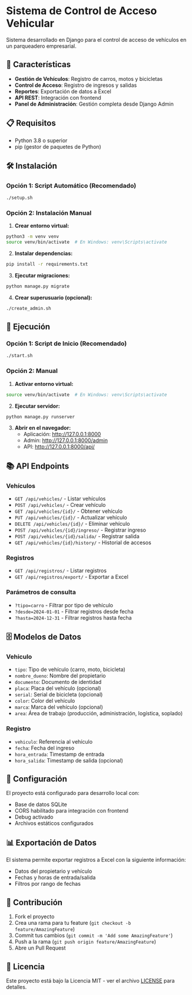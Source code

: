 # Sistema de Control de Acceso Vehicular

Sistema desarrollado en Django para el control de acceso de vehículos en un parqueadero empresarial.

## 🚀 Características

- **Gestión de Vehículos**: Registro de carros, motos y bicicletas
- **Control de Acceso**: Registro de ingresos y salidas
- **Reportes**: Exportación de datos a Excel
- **API REST**: Integración con frontend
- **Panel de Administración**: Gestión completa desde Django Admin

## 📋 Requisitos

- Python 3.8 o superior
- pip (gestor de paquetes de Python)

## 🛠️ Instalación

### Opción 1: Script Automático (Recomendado)

```bash
./setup.sh
```

### Opción 2: Instalación Manual

1. **Crear entorno virtual:**
```bash
python3 -m venv venv
source venv/bin/activate  # En Windows: venv\Scripts\activate
```

2. **Instalar dependencias:**
```bash
pip install -r requirements.txt
```

3. **Ejecutar migraciones:**
```bash
python manage.py migrate
```

4. **Crear superusuario (opcional):**
```bash
./create_admin.sh
```

## 🚀 Ejecución

### Opción 1: Script de Inicio (Recomendado)

```bash
./start.sh
```

### Opción 2: Manual

1. **Activar entorno virtual:**
```bash
source venv/bin/activate  # En Windows: venv\Scripts\activate
```

2. **Ejecutar servidor:**
```bash
python manage.py runserver
```

3. **Abrir en el navegador:**
   - Aplicación: http://127.0.0.1:8000
   - Admin: http://127.0.0.1:8000/admin
   - API: http://127.0.0.1:8000/api/

## 📚 API Endpoints

### Vehículos
- `GET /api/vehicles/` - Listar vehículos
- `POST /api/vehicles/` - Crear vehículo
- `GET /api/vehicles/{id}/` - Obtener vehículo
- `PUT /api/vehicles/{id}/` - Actualizar vehículo
- `DELETE /api/vehicles/{id}/` - Eliminar vehículo
- `POST /api/vehicles/{id}/ingreso/` - Registrar ingreso
- `POST /api/vehicles/{id}/salida/` - Registrar salida
- `GET /api/vehicles/{id}/history/` - Historial de accesos

### Registros
- `GET /api/registros/` - Listar registros
- `GET /api/registros/export/` - Exportar a Excel

### Parámetros de consulta
- `?tipo=carro` - Filtrar por tipo de vehículo
- `?desde=2024-01-01` - Filtrar registros desde fecha
- `?hasta=2024-12-31` - Filtrar registros hasta fecha

## 🗄️ Modelos de Datos

### Vehiculo
- `tipo`: Tipo de vehículo (carro, moto, bicicleta)
- `nombre_dueno`: Nombre del propietario
- `documento`: Documento de identidad
- `placa`: Placa del vehículo (opcional)
- `serial`: Serial de bicicleta (opcional)
- `color`: Color del vehículo
- `marca`: Marca del vehículo (opcional)
- `area`: Área de trabajo (producción, administración, logística, soplado)

### Registro
- `vehiculo`: Referencia al vehículo
- `fecha`: Fecha del ingreso
- `hora_entrada`: Timestamp de entrada
- `hora_salida`: Timestamp de salida (opcional)

## 🔧 Configuración

El proyecto está configurado para desarrollo local con:
- Base de datos SQLite
- CORS habilitado para integración con frontend
- Debug activado
- Archivos estáticos configurados

## 📊 Exportación de Datos

El sistema permite exportar registros a Excel con la siguiente información:
- Datos del propietario y vehículo
- Fechas y horas de entrada/salida
- Filtros por rango de fechas

## 🤝 Contribución

1. Fork el proyecto
2. Crea una rama para tu feature (`git checkout -b feature/AmazingFeature`)
3. Commit tus cambios (`git commit -m 'Add some AmazingFeature'`)
4. Push a la rama (`git push origin feature/AmazingFeature`)
5. Abre un Pull Request

## 📝 Licencia

Este proyecto está bajo la Licencia MIT - ver el archivo [LICENSE](LICENSE) para detalles.
